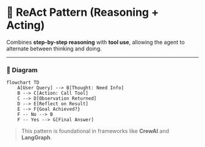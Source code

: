 # 🔄 ReAct Pattern (Reasoning + Acting)

Combines **step-by-step reasoning** with **tool use**, allowing the agent to alternate between thinking and doing.

---

### 🧠 Diagram

```mermaid
flowchart TD
    A[User Query] --> B[Thought: Need Info]
    B --> C[Action: Call Tool]
    C --> D[Observation Returned]
    D --> E[Reflect on Result]
    E --> F{Goal Achieved?}
    F -- No --> B
    F -- Yes --> G[Final Answer]
```

> This pattern is foundational in frameworks like **CrewAI** and **LangGraph**.

